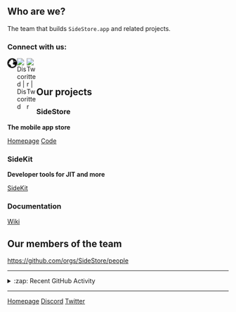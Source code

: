 <!-- 
Docs: How to use GitHub README and actions to auto-generate embedded content.
https://github.com/anuraghazra/github-readme-stats
https://www.youtube.com/watch?v=n6d4KHSKqGk
https://github.com/rahuldkjain/github-profile-readme-generator
 -->

## Who are we?

The team that builds `SideStore.app` and related projects.

### Connect with us:

<!--
[![Website](https://img.shields.io/website?label=sidestore.io&style=for-the-badge&url=https://sidestore.io)](https://sidestore.io)
[![Twitter Follow](https://img.shields.io/twitter/follow/sidestore_io?color=1DA1F2&logo=twitter&style=for-the-badge)](https://twitter.com/intent/follow?original_referer=https%3A%2F%2Fgithub.com%2Fsidestore&screen_name=sidestore)
[![GitHub Followers](https://img.shields.io/github/followers/sidestore?style=for-the-badge)]()
[![GitHub Sponsors](https://img.shields.io/github/sponsors/sidestore?style=for-the-badge
)]() 
-->

[<img align="left" alt="sidestore.io" width="22px" src="https://raw.githubusercontent.com/iconic/open-iconic/master/svg/globe.svg" />][website]
[<img align="left" alt="Discord | Discord" width="22px" src="https://cdn.jsdelivr.net/npm/simple-icons@v3/icons/discord.svg" />][discord]
[<img align="left" alt="Twitter | Twitter" width="22px" src="https://cdn.jsdelivr.net/npm/simple-icons@v3/icons/twitter.svg" />][twitter]

<br />
<br />

## Our projects

### SideStore

__The mobile app store__

[Homepage][website]
[Code][git.sidestore]

### SideKit

__Developer tools for JIT and more__

[SideKit][git.sidekit]

### Documentation

[Wiki][wiki]

## Our members of the team

https://github.com/orgs/SideStore/people

---

<details>
  <summary>:zap: Recent GitHub Activity</summary>

<!--START_SECTION:activity-->
1. 🗣 Commented on [#904](https://github.com/SideStore/SideStore/issues/904) in [SideStore/SideStore](https://github.com/SideStore/SideStore)
2. 🗣 Commented on [#904](https://github.com/SideStore/SideStore/issues/904) in [SideStore/SideStore](https://github.com/SideStore/SideStore)
3. 🗣 Commented on [#904](https://github.com/SideStore/SideStore/issues/904) in [SideStore/SideStore](https://github.com/SideStore/SideStore)
4. 🗣 Commented on [#904](https://github.com/SideStore/SideStore/issues/904) in [SideStore/SideStore](https://github.com/SideStore/SideStore)
5. 🗣 Commented on [#904](https://github.com/SideStore/SideStore/issues/904) in [SideStore/SideStore](https://github.com/SideStore/SideStore)
6. 🗣 Commented on [#449](https://github.com/SideStore/SideStore/issues/449) in [SideStore/SideStore](https://github.com/SideStore/SideStore)
7. 🗣 Commented on [#904](https://github.com/SideStore/SideStore/issues/904) in [SideStore/SideStore](https://github.com/SideStore/SideStore)
8. 🗣 Commented on [#893](https://github.com/SideStore/SideStore/issues/893) in [SideStore/SideStore](https://github.com/SideStore/SideStore)
9. 🗣 Commented on [#902](https://github.com/SideStore/SideStore/issues/902) in [SideStore/SideStore](https://github.com/SideStore/SideStore)
10. 🗣 Commented on [#910](https://github.com/SideStore/SideStore/issues/910) in [SideStore/SideStore](https://github.com/SideStore/SideStore)
11. 🗣 Commented on [#902](https://github.com/SideStore/SideStore/issues/902) in [SideStore/SideStore](https://github.com/SideStore/SideStore)
12. 🗣 Commented on [#910](https://github.com/SideStore/SideStore/issues/910) in [SideStore/SideStore](https://github.com/SideStore/SideStore)
13. ❗️ Opened issue [#910](https://github.com/SideStore/SideStore/issues/910) in [SideStore/SideStore](https://github.com/SideStore/SideStore)
14. 🗣 Commented on [#522](https://github.com/SideStore/SideStore/issues/522) in [SideStore/SideStore](https://github.com/SideStore/SideStore)
15. 🎉 Merged PR [#16](https://github.com/SideStore/anisette-servers/pull/16) in [SideStore/anisette-servers](https://github.com/SideStore/anisette-servers)
16. 💪 Opened PR [#16](https://github.com/SideStore/anisette-servers/pull/16) in [SideStore/anisette-servers](https://github.com/SideStore/anisette-servers)
17. 🗣 Commented on [#902](https://github.com/SideStore/SideStore/issues/902) in [SideStore/SideStore](https://github.com/SideStore/SideStore)
18. 🗣 Commented on [#893](https://github.com/SideStore/SideStore/issues/893) in [SideStore/SideStore](https://github.com/SideStore/SideStore)
19. 🗣 Commented on [#902](https://github.com/SideStore/SideStore/issues/902) in [SideStore/SideStore](https://github.com/SideStore/SideStore)
20. 🗣 Commented on [#904](https://github.com/SideStore/SideStore/issues/904) in [SideStore/SideStore](https://github.com/SideStore/SideStore)
<!--END_SECTION:activity-->

</details>

---

[Homepage][patreon] [Discord][discord] [Twitter][twitter]

<!--
- [Patreon][patreon]
- [OpenCollective][opencollective]
- [YouTube][youtube]
-->

[website]: https://sidestore.io
[wiki]: https://wiki.sidestore.io
[twitter]: https://twitter.com/sidestore_io
[discord]: https://discord.gg/sidestore-949183273383395328
[youtube]: https://youtube.com/TODO
[patreon]: https://www.patreon.com/SideStore
[opencollective]: https://opencollective.com/TODO
[git.sidestore]: https://github.com/SideStore/SideStore/
[git.sidekit]: https://github.com/SideStore/SideKit

